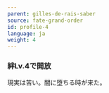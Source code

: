 ```yaml
---
parent: gilles-de-rais-saber
source: fate-grand-order
id: profile-4
language: ja
weight: 4
---
```


### 絆Lv.4で開放

現実は苦い。闇に堕ちる時が来た。
